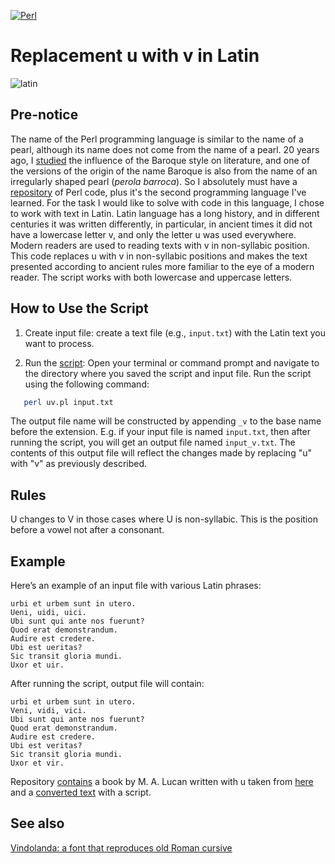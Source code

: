[![Perl](https://img.shields.io/badge/perl-%2339457E.svg?style=for-the-badge&logo=perl&logoColor=white)](https://github.com/search?q=owner%3Anevmenandr+lang%3APerl+&type=repositories) 

# Replacement u with v in Latin

![latin](https://img.shields.io/badge/latin-language-blue)

## Pre-notice

The name of the Perl programming language is similar to the name of a pearl, although its name does not come from the name of a pearl. 20 years ago, I [studied](http://nevmenandr.net/personalia/thesis.pdf) the influence of the Baroque style on literature, and one of the versions of the origin of the name Baroque is also from the name of an irregularly shaped pearl (*perola barroca*). So I absolutely must have a [repository](https://github.com/nevmenandr/replace_u_with_v) of Perl code, plus it's the second programming language I've learned. For the task I would like to solve with code in this language, I chose to work with text in Latin. Latin language has a long history, and in different centuries it was written differently, in particular, in ancient times it did not have a lowercase letter v, and only the letter u was used everywhere. Modern readers are used to reading texts with v in non-syllabic position. This code replaces u with v in non-syllabic positions and makes the text presented according to ancient rules more familiar to the eye of a modern reader. The script works with both lowercase and uppercase letters.

## How to Use the Script

1. Create input file: create a text file (e.g., `input.txt`) with the Latin text you want to process.

2. Run the [script](./uv.pl): Open your terminal or command prompt and navigate to the directory where you saved the script and input file. Run the script using the following command:

```bash
   perl uv.pl input.txt
```

The output file name will be constructed by appending `_v` to the base name before the extension. E.g. if your input file is named `input.txt`, then after running the script, you will get an output file named `input_v.txt`. The contents of this output file will reflect the changes made by replacing "u" with "v" as previously described.

## Rules

U changes to V in those cases where U is non-syllabic. This is the position before a vowel not after a consonant.

## Example

Here’s an example of an input file with various Latin phrases:

```
urbi et urbem sunt in utero.
Ueni, uidi, uici.
Ubi sunt qui ante nos fuerunt?
Quod erat demonstrandum.
Audire est credere.
Ubi est ueritas?
Sic transit gloria mundi.
Uxor et uir.
```

After running the script, output file will contain:

```
urbi et urbem sunt in utero.
Veni, vidi, vici.
Ubi sunt qui ante nos fuerunt?
Quod erat demonstrandum.
Audire est credere.
Ubi est veritas?
Sic transit gloria mundi.
Uxor et vir.
```

Repository [contains](./input.txt) a book by M. A. Lucan written with u taken from [here](https://www.thelatinlibrary.com/lucan/lucan2.shtml) and a [converted text](./input_v.txt) with a script.

## See also

[Vindolanda: a font that reproduces old Roman cursive](https://nevmenandr.github.io/vindolanda/)
